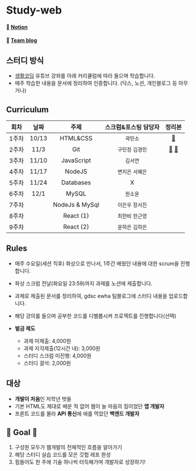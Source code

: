 # Study-web
#### 🎈 <a href="https://www.notion.so/gdsc-ewha/2b3e8c31aa9c463a8fd992ffdba2859e">Notion</a>
#### 🎈 <a href="https://gdscewha.tistory.com/">Team blog</a>

## 스터디 방식

- [생활코딩](https://www.youtube.com/channel/UCvc8kv-i5fvFTJBFAk6n1SA) 유튜브 강좌를 아래 커리큘럼에 따라 들으며 학습합니다.
- 매주 학습한 내용을 문서에 정리하여 인증합니다. (닥스, 노션, 개인블로그 등 아무거나)

## Curriculum
|회차|날짜|주제|스크럼&포스팅 담당자|정리본| 
|:---:|:---:|:---:|:---:|:---:|
|1주차|10/13|HTML&CSS|`곽민소`|[📗](https://gdscewha.tistory.com/entry/%EC%9B%B9%EA%B0%9C%EB%B0%9C-%EA%B8%B0%EC%B4%88-%EC%8A%A4%ED%84%B0%EB%94%941%EC%A3%BC%EC%B0%A8?category=969294)
|2주차|11/3|Git|`구민정` `김경민`|[📗](https://gdscewha.tistory.com/entry/2%EC%A3%BC%EC%B0%A8-Git-Part1?category=969294) [📘](https://gdscewha.tistory.com/entry/2%EC%A3%BC%EC%B0%A8-Git-Part2?category=969294)
|3주차|11/10|JavaScript|`김서연`|
|4주차|11/17|NodeJS|`변지은` `서혜은`|
|5주차|11/24|Databases|X|
|6주차|12/1|MySQL|`원소윤`|
|7주차||NodeJs & MySql|`이은우` `장서진`|
|8주차||React (1)|`최한비` `한근영`|
|9주차||React (2)|`윤하은` `김하은`|

## Rules
- 매주 수요일(세션 직후) 화상으로 만나서, 1주간 배웠던 내용에 대한 scrum을 진행합니다.
- 화상 스크럼 전날(화요일 23:59)까지 과제를 노션에 제출합니다.
- 과제로 제출된 문서를 정리하여, gdsc ewha 팀블로그에 스터디 내용을 업로드합니다.
- 해당 강의를 들으며 공부한 코드를 디벨롭시켜 프로젝트를 진행합니다(선택)

- **벌금 제도**
    - 과제 미제출: 4,000원
    - 과제 지각제출(12시간 내): 3,000원
    - 스터디 스크럼 미진행: 4,000원
    - 스터디 결석: 2,000원

## 대상
- **개발이 처음**인 저학년 벗들
- 기본 HTML도 제대로 배운 적 없어 웹이 늘 마음의 짐이었던 **앱 개발자**
- 프론트 코드를 몰라 **API 통신**에 애를 먹었던 **백엔드 개발자**

## 🏁 Goal 🏁
1. 구성원 모두가 웹개발의 전체적인 흐름을 알아가기
2. 해당 스터디 실습 코드를 모은 깃헙 레포 완성
3. 힘들어도 한 주에 기술 하나씩 터득해가며 개발자로 성장하기!
